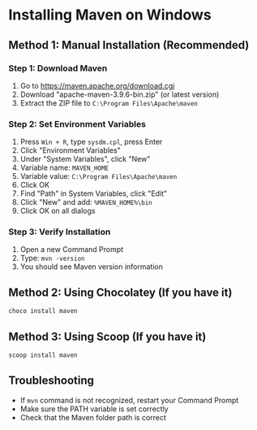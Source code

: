 # Installing Maven on Windows

## Method 1: Manual Installation (Recommended)

### Step 1: Download Maven

1. Go to https://maven.apache.org/download.cgi
2. Download "apache-maven-3.9.6-bin.zip" (or latest version)
3. Extract the ZIP file to `C:\Program Files\Apache\maven`

### Step 2: Set Environment Variables

1. Press `Win + R`, type `sysdm.cpl`, press Enter
2. Click "Environment Variables"
3. Under "System Variables", click "New"
4. Variable name: `MAVEN_HOME`
5. Variable value: `C:\Program Files\Apache\maven`
6. Click OK
7. Find "Path" in System Variables, click "Edit"
8. Click "New" and add: `%MAVEN_HOME%\bin`
9. Click OK on all dialogs

### Step 3: Verify Installation

1. Open a new Command Prompt
2. Type: `mvn -version`
3. You should see Maven version information

## Method 2: Using Chocolatey (If you have it)

```cmd
choco install maven
```

## Method 3: Using Scoop (If you have it)

```cmd
scoop install maven
```

## Troubleshooting

- If `mvn` command is not recognized, restart your Command Prompt
- Make sure the PATH variable is set correctly
- Check that the Maven folder path is correct
